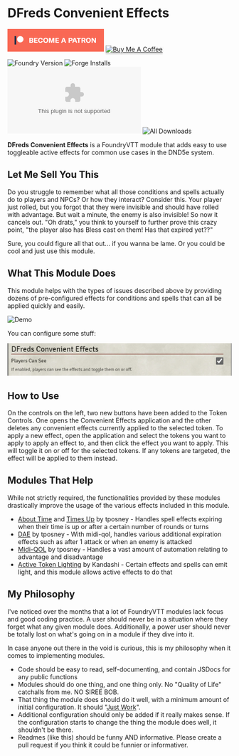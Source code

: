 # DFreds Convenient Effects

[![Become a patron](https://github.com/codebard/patron-button-and-widgets-by-codebard/blob/master/images/become_a_patron_button.png?raw=true)](https://www.patreon.com/dfreds) 
<a href="https://www.buymeacoffee.com/dfreds" target="_blank"><img src="https://www.buymeacoffee.com/assets/img/custom_images/orange_img.png" alt="Buy Me A Coffee" style="height: 41px !important;width: 174px !important;box-shadow: 0px 3px 2px 0px rgba(190, 190, 190, 0.5) !important;-webkit-box-shadow: 0px 3px 2px 0px rgba(190, 190, 190, 0.5) !important;" ></a>

![Foundry Version](https://img.shields.io/badge/Foundry-v0.8.6-informational)
![Forge Installs](https://img.shields.io/badge/dynamic/json?label=Forge%20Installs&query=package.installs&suffix=%25&url=https://forge-vtt.com/api/bazaar/package/dfreds-convenient-effects&colorB=4aa94a)
![Latest Release Download Count](https://img.shields.io/github/downloads/dfreds/dfreds-convenient-effects/latest/dfreds-convenient-effects.zip)
![All Downloads](https://img.shields.io/github/downloads/dfreds/dfreds-convenient-effects/total)

__DFreds Convenient Effects__ is a FoundryVTT module that adds easy to use toggleable active effects for common use cases in the DND5e system.

## Let Me Sell You This

Do you struggle to remember what all those conditions and spells actually do to players and NPCs? Or how they interact? Consider this. Your player just rolled, but you forgot that they were invisible and should have rolled with advantage. But wait a minute, the enemy is also invisible! So now it cancels out. "Oh drats," you think to yourself to further prove this crazy point, "the player also has Bless cast on them! Has that expired yet??"

Sure, you could figure all that out... if you wanna be lame. Or you could be cool and just use this module.

## What This Module Does

This module  helps with the types of issues described above by providing dozens of pre-configured effects for conditions and spells that can all be applied quickly and easily.

![Demo](docs/demo.gif)

You can configure some stuff:

![Settings](docs/settings.png)

## How to Use

On the controls on the left, two new buttons have been added to the Token Controls. One opens the Convenient Effects application and the other deletes any convenient effects currently applied to the selected token. To apply a new effect, open the application and select the tokens you want to apply to apply an effect to, and then click the effect you want to apply. This will toggle it on or off for the selected tokens. If any tokens are targeted, the effect will be applied to them instead.

## Modules That Help

While not strictly required, the functionalities provided by these modules drastically improve the usage of the various effects included in this module.

- [About Time](https://gitlab.com/tposney/about-time) and [Times Up](https://gitlab.com/tposney/times-up) by tposney - Handles spell effects expiring when their time is up or after a certain number of rounds or turns
- [DAE](https://gitlab.com/tposney/dae) by tposney - With midi-qol, handles various additional expiration effects such as after 1 attack or when an enemy is attacked
- [Midi-QOL](https://gitlab.com/tposney/midi-qol) by tposney - Handles a vast amount of automation relating to advantage and disadvantage
- [Active Token Lighting](https://github.com/kandashi/Active-Token-Lighting) by Kandashi - Certain effects and spells can emit light, and this module allows active effects to do that

## My Philosophy

I've noticed over the months that a lot of FoundryVTT modules lack focus and good coding practice. A user should never be in a situation where they forget what any given module does. Additionally, a power user should never be totally lost on what's going on in a module if they dive into it.

In case anyone out there in the void is curious, this is my philosophy when it comes to implementing modules.

- Code should be easy to read, self-documenting, and contain JSDocs for any public functions
- Modules should do one thing, and one thing only. No "Quality of Life" catchalls from me. NO SIREE BOB.
- That thing the module does should do it well, with a minimum amount of initial configuration. It should "[Just Work](https://upload.wikimedia.org/wikipedia/commons/b/bf/ToddHoward2010sm_%28cropped%29.jpg)".
- Additional configuration should only be added if it really makes sense. If the configuration starts to change the thing the module does well, it shouldn't be there.
- Readmes (like this) should be funny AND informative. Please create a pull request if you think it could be funnier or informativer.
